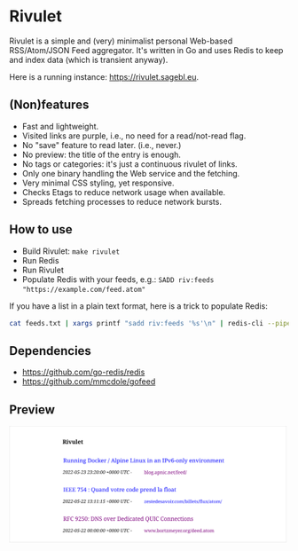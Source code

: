 # Rivulet

Rivulet is a simple and (very) minimalist personal Web-based RSS/Atom/JSON Feed
aggregator. It's written in Go and uses Redis to keep and index data (which is
transient anyway).

Here is a running instance: <https://rivulet.sagebl.eu>.


## (Non)features
 * Fast and lightweight.
 * Visited links are purple, i.e., no need for a read/not-read flag.
 * No "save" feature to read later. (i.e., never.)
 * No preview: the title of the entry is enough.
 * No tags or categories: it's just a continuous rivulet of links.
 * Only one binary handling the Web service and the fetching.
 * Very minimal CSS styling, yet responsive.
 * Checks Etags to reduce network usage when available.
 * Spreads fetching processes to reduce network bursts.

## How to use
 * Build Rivulet: `make rivulet`
 * Run Redis
 * Run Rivulet
 * Populate Redis with your feeds, e.g.: `SADD riv:feeds "https://example.com/feed.atom"`

If you have a list in a plain text format, here is a trick to populate Redis:
```bash
cat feeds.txt | xargs printf "sadd riv:feeds '%s'\n" | redis-cli --pipe
```

## Dependencies
 * <https://github.com/go-redis/redis>
 * <https://github.com/mmcdole/gofeed>

## Preview

<img src="/art/preview.svg" width="500" />
